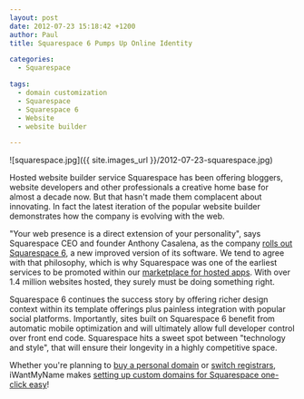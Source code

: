 ```yaml
---
layout: post
date: 2012-07-23 15:18:42 +1200
author: Paul
title: Squarespace 6 Pumps Up Online Identity

categories:
  - Squarespace

tags:
  - domain customization
  - Squarespace
  - Squarespace 6
  - Website
  - website builder

---
```


![squarespace.jpg]({{ site.images_url }}/2012-07-23-squarespace.jpg)

Hosted website builder service Squarespace has been offering bloggers, website developers and other professionals a creative home base for almost a decade now. But that hasn't made them complacent about innovating. In fact the latest iteration of the popular website builder demonstrates how the company is evolving with the web.

"Your web presence is a direct extension of your personality", says Squarespace CEO and founder Anthony Casalena, as the company [rolls out Squarespace 6](http://blog.squarespace.com/introducing-squarespace-6), a new improved version of its software. We tend to agree with that philosophy, which is why Squarespace was one of the earliest services to be promoted within our [marketplace for hosted apps](https://iwantmyname.com/services). With over 1.4 million websites hosted, they surely must be doing something right.

Squarespace 6 continues the success story by offering richer design context within its template offerings plus painless integration with popular social platforms. Importantly, sites built on Squarespace 6 benefit from automatic mobile optimization and will ultimately allow full developer control over front end code. Squarespace hits a sweet spot between "technology and style", that will ensure their longevity in a highly competitive space.

Whether you're planning to [buy a personal domain](https://iwantmyname.com/blog/2010/08/5-domain-extensions-for-your-personal-website.html) or [switch registrars](https://iwantmyname.com/transferservice), iWantMyName makes [setting up custom domains for Squarespace one-click easy](https://iwantmyname.com/features/applications/custom-domain-apps/websites/squarespace-build-your-website-with-own-url)!
